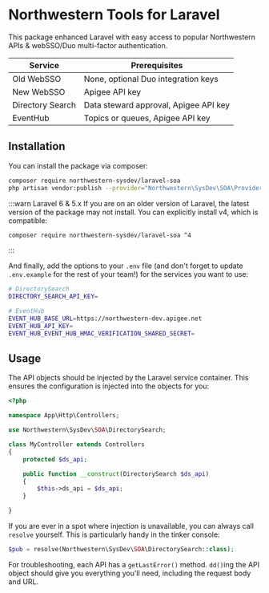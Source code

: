 # Northwestern Tools for Laravel
This package enhanced Laravel with easy access to popular Northwestern APIs & webSSO/Duo multi-factor authentication.

| Service          | Prerequisites                         |
| ---------------- | ------------------------------------- |
| Old WebSSO       | None, optional Duo integration keys   |
| New WebSSO       | Apigee API key                        |
| Directory Search | Data steward approval, Apigee API key |
| EventHub         | Topics or queues, Apigee API key      |

## Installation
You can install the package via composer:

```bash
composer require northwestern-sysdev/laravel-soa
php artisan vendor:publish --provider="Northwestern\SysDev\SOA\Providers\NuSoaServiceProvider"
```

:::warn Laravel 6 & 5.x
If you are on an older version of Laravel, the latest version of the package may not install. You can explicitly install v4, which is compatible:

```bash
composer require northwestern-sysdev/laravel-soa ^4
```
:::

And finally, add the options to your `.env` file (and don't forget to update `.env.example` for the rest of your team!) for the services you want to use:

```bash
# DirectorySearch
DIRECTORY_SEARCH_API_KEY=

# EventHub
EVENT_HUB_BASE_URL=https://northwestern-dev.apigee.net
EVENT_HUB_API_KEY=
EVENT_HUB_EVENT_HUB_HMAC_VERIFICATION_SHARED_SECRET=
```

## Usage
The API objects should be injected by the Laravel service container. This ensures the configuration is injected into the objects for you:

```php
<?php

namespace App\Http\Controllers;

use Northwestern\SysDev\SOA\DirectorySearch;

class MyController extends Controllers
{
    protected $ds_api;

    public function __construct(DirectorySearch $ds_api)
    {
        $this->ds_api = $ds_api;
    }

}
```

If you are ever in a spot where injection is unavailable, you can always call `resolve` yourself. This is particularly handy in the tinker console:

```php
$pub = resolve(Northwestern\SysDev\SOA\DirectorySearch::class);
```

For troubleshooting, each API has a `getLastError()` method. `dd()`ing the API object should give you everything you'll need, including the request body and URL.